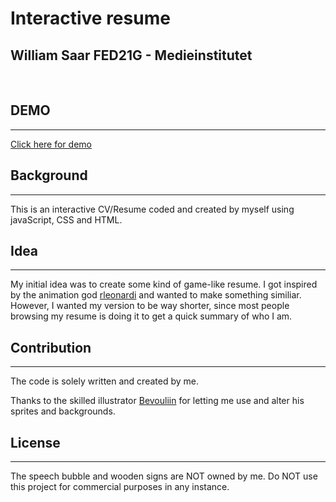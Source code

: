 # Interactive resume
## William Saar FED21G - Medieinstitutet
<br>

## DEMO
___
[Click here for demo](https://willen17.github.io/Interactive-CV/)


## Background
---
This is an interactive CV/Resume coded and created by myself using javaScript, CSS and HTML. 

## Idea
---
My initial idea was to create some kind of game-like resume. I got inspired by the animation god [rleonardi](http://www.rleonardi.com/interactive-resume/) and wanted to make something similiar. However, I wanted my version to be way shorter, since most people browsing my resume is doing it to get a quick summary of who I am. 

## Contribution
---
The code is solely written and created by me.

Thanks to the skilled illustrator [Bevouliin](https://bevouliin.com/) for letting me use and alter his sprites and backgrounds.


## License 
---
The speech bubble and wooden signs are NOT owned by me. Do NOT use this project for commercial purposes in any instance.
